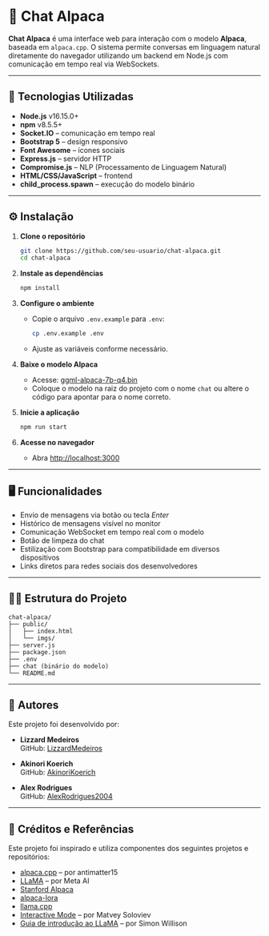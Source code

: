 # 🦙 Chat Alpaca

**Chat Alpaca** é uma interface web para interação com o modelo **Alpaca**, baseada em `alpaca.cpp`. O sistema permite conversas em linguagem natural diretamente do navegador utilizando um backend em Node.js com comunicação em tempo real via WebSockets.

---

## 🧩 Tecnologias Utilizadas

- **Node.js** v16.15.0+
- **npm** v8.5.5+
- **Socket.IO** – comunicação em tempo real
- **Bootstrap 5** – design responsivo
- **Font Awesome** – ícones sociais
- **Express.js** – servidor HTTP
- **Compromise.js** – NLP (Processamento de Linguagem Natural)
- **HTML/CSS/JavaScript** – frontend
- **child_process.spawn** – execução do modelo binário

---

## ⚙️ Instalação

1. **Clone o repositório**
   ```bash
   git clone https://github.com/seu-usuario/chat-alpaca.git
   cd chat-alpaca
   ```

2. **Instale as dependências**
   ```bash
   npm install
   ```

3. **Configure o ambiente**
   - Copie o arquivo `.env.example` para `.env`:
     ```bash
     cp .env.example .env
     ```
   - Ajuste as variáveis conforme necessário.

4. **Baixe o modelo Alpaca**
   - Acesse: [ggml-alpaca-7b-q4.bin](https://huggingface.co/Sosaka/Alpaca-native-4bit-ggml/blob/main/ggml-alpaca-7b-q4.bin)
   - Coloque o modelo na raiz do projeto com o nome `chat` ou altere o código para apontar para o nome correto.

5. **Inicie a aplicação**
   ```bash
   npm run start
   ```

6. **Acesse no navegador**
   - Abra [http://localhost:3000](http://localhost:3000)

---

## 🖥️ Funcionalidades

- Envio de mensagens via botão ou tecla *Enter*
- Histórico de mensagens visível no monitor
- Comunicação WebSocket em tempo real com o modelo
- Botão de limpeza do chat
- Estilização com Bootstrap para compatibilidade em diversos dispositivos
- Links diretos para redes sociais dos desenvolvedores

---

## 👨‍💻 Estrutura do Projeto

```
chat-alpaca/
├── public/
│   ├── index.html
│   └── imgs/
├── server.js
├── package.json
├── .env
├── chat (binário do modelo)
└── README.md
```

---

## 🙌 Autores

Este projeto foi desenvolvido por:

- **Lizzard Medeiros**  
  GitHub: [LizzardMedeiros](https://github.com/LizzardMedeiros)

- **Akinori Koerich**  
  GitHub: [AkinoriKoerich](https://github.com/AkinoriKoerich)

- **Alex Rodrigues**  
  GitHub: [AlexRodrigues2004](https://github.com/AlexRodrigues2004)

---

## 📝 Créditos e Referências

Este projeto foi inspirado e utiliza componentes dos seguintes projetos e repositórios:

- [alpaca.cpp](https://github.com/antimatter15/alpaca.cpp) – por antimatter15
- [LLaMA](https://github.com/facebookresearch/llama) – por Meta AI
- [Stanford Alpaca](https://crfm.stanford.edu/2023/03/13/alpaca.html)
- [alpaca-lora](https://github.com/tloen/alpaca-lora)
- [llama.cpp](https://github.com/ggerganov/llama.cpp)
- [Interactive Mode](https://github.com/ggerganov/llama.cpp/pull/61) – por Matvey Soloviev
- [Guia de introdução ao LLaMA](https://til.simonwillison.net/llms/llama-7b-m2) – por Simon Willison